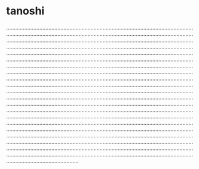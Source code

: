 # tanoshi
............................................................................................................................................................................................................................................................................................................................................................................................................................................................................................................................................................................................................................................................................................................................................................................................................................................................................................................................................................................................................................................................................................................................................................................................................................................................................................................................................................................................................................................................................................................................................................................................................................................................................................................................................................................................................................................................................................................................................................................................................................................................................................................................................................................................................................................................................................................................................................................................................................................................................................................................................................................................................................................................................................................................................................